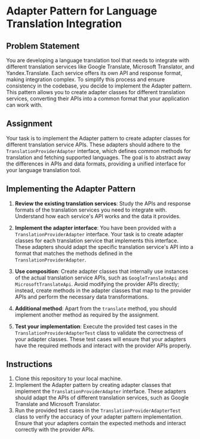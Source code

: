 # Adapter Pattern for Language Translation Integration

## Problem Statement
You are developing a language translation tool that needs to integrate with different translation services like Google Translate, Microsoft Translator, and Yandex.Translate. Each service offers its own API and response format, making integration complex. To simplify this process and ensure consistency in the codebase, you decide to implement the Adapter pattern. This pattern allows you to create adapter classes for different translation services, converting their APIs into a common format that your application can work with.

## Assignment
Your task is to implement the Adapter pattern to create adapter classes for different translation service APIs. These adapters should adhere to the `TranslationProviderAdapter` interface, which defines common methods for translation and fetching supported languages. The goal is to abstract away the differences in APIs and data formats, providing a unified interface for your language translation tool.

## Implementing the Adapter Pattern

1. **Review the existing translation services**: Study the APIs and response formats of the translation services you need to integrate with. Understand how each service's API works and the data it provides.

2. **Implement the adapter interface**: You have been provided with a `TranslationProviderAdapter` interface. Your task is to create adapter classes for each translation service that implements this interface. These adapters should adapt the specific translation service's API into a format that matches the methods defined in the `TranslationProviderAdapter`.

3. **Use composition**: Create adapter classes that internally use instances of the actual translation service APIs, such as `GoogleTranslateApi` and `MicrosoftTranslateApi`. Avoid modifying the provider APIs directly; instead, create methods in the adapter classes that map to the provider APIs and perform the necessary data transformations.

4. **Additional method**: Apart from the `translate` method, you should implement another method as required by the assignment.

5. **Test your implementation**: Execute the provided test cases in the `TranslationProviderAdapterTest` class to validate the correctness of your adapter classes. These test cases will ensure that your adapters have the required methods and interact with the provider APIs properly.

## Instructions
1. Clone this repository to your local machine.
2. Implement the Adapter pattern by creating adapter classes that implement the `TranslationProviderAdapter` interface. These adapters should adapt the APIs of different translation services, such as Google Translate and Microsoft Translator.
3. Run the provided test cases in the `TranslationProviderAdapterTest` class to verify the accuracy of your adapter pattern implementation. Ensure that your adapters contain the expected methods and interact correctly with the provider APIs.
